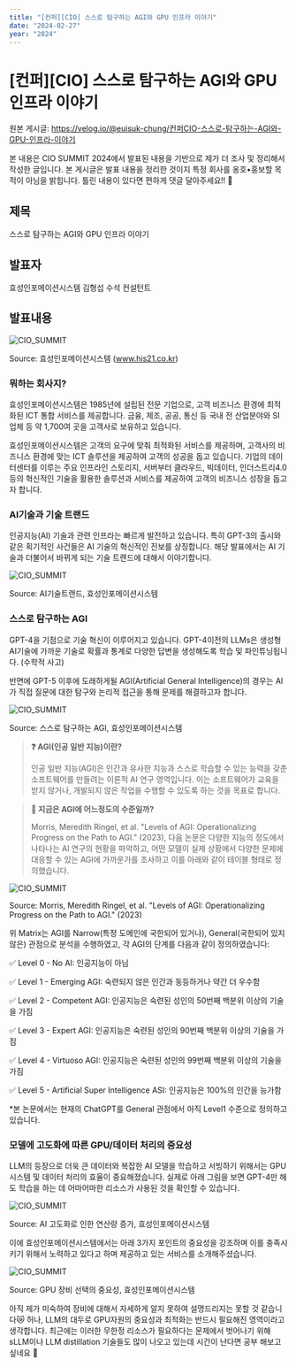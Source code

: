 ```yaml
---
title: "[컨퍼][CIO] 스스로 탐구하는 AGI와 GPU 인프라 이야기"
date: "2024-02-27"
year: "2024"
---
```


# [컨퍼][CIO] 스스로 탐구하는 AGI와 GPU 인프라 이야기

원본 게시글: https://velog.io/@euisuk-chung/컨퍼CIO-스스로-탐구하는-AGI와-GPU-인프라-이야기



본 내용은 CIO SUMMIT 2024에서 발표된 내용을 기반으로 제가 더 조사 및 정리해서 작성한 글입니다. 본 게시글은 발표 내용을 정리한 것이지 특정 회사를 옹호•홍보할 목적이 아님을 밝힙니다. 틀린 내용이 있다면 편하게 댓글 달아주세요!! 🤗

제목
--

스스로 탐구하는 AGI와 GPU 인프라 이야기

발표자
---

효성인포메이션시스템 김형섭 수석 컨설턴트

발표내용
----

![CIO_SUMMIT](https://velog.velcdn.com/images/euisuk-chung/post/cce015d4-5385-4362-b131-f93f713bee4b/image.png)

Source: 효성인포메이션시스템 (www.his21.co.kr)

### 뭐하는 회사지?

효성인포메이션시스템은 1985년에 설립된 전문 기업으로, 고객 비즈니스 환경에 최적화된 ICT 통합 서비스를 제공합니다. 금융, 제조, 공공, 통신 등 국내 전 산업분야와 SI 업체 등 약 1,700여 곳을 고객사로 보유하고 있습니다.

효성인포메이션시스템은 고객의 요구에 맞춰 최적화된 서비스를 제공하며, 고객사의 비즈니스 환경에 맞는 ICT 솔루션을 제공하여 고객의 성공을 돕고 있습니다. 기업의 데이터센터를 이루는 주요 인프라인 스토리지, 서버부터 클라우드, 빅데이터, 인더스트리4.0 등의 혁신적인 기술을 활용한 솔루션과 서비스를 제공하여 고객의 비즈니스 성장을 돕고자 합니다.

### AI기술과 기술 트랜드

인공지능(AI) 기술과 관련 인프라는 빠르게 발전하고 있습니다. 특히 GPT-3의 출시와 같은 획기적인 사건들은 AI 기술의 혁신적인 진보를 상징합니다. 해당 발표에서는 AI 기술과 더불어서 바뀌게 되는 기술 트랜드에 대해서 이야기합니다.

![CIO_SUMMIT](https://velog.velcdn.com/images/euisuk-chung/post/19df86dd-d547-4431-a704-850e6c0d16d1/image.png)

Source: AI기술트랜드, 효성인포메이션시스템

### 스스로 탐구하는 AGI

GPT-4을 기점으로 기술 혁신이 이루어지고 있습니다. GPT-4이전의 LLMs은 생성형 AI기술에 가까운 기술로 확률과 통계로 다양한 답변을 생성해도록 학습 및 파인튜닝됩니다. (수학적 사고)

반면에 GPT-5 이후에 도래하게될 AGI(Artificial General Intelligence)의 경우는 AI가 직접 질문에 대한 탐구와 논리적 접근을 통해 문제를 해결하고자 합니다.

![CIO_SUMMIT](https://velog.velcdn.com/images/euisuk-chung/post/9d1ed444-8099-4f38-bd91-afb94b94e96d/image.png)

Source: 스스로 탐구하는 AGI, 효성인포메이션시스템

> **❓ AGI(인공 일반 지능)이란?**  
> 
> 인공 일반 지능(AGI)은 인간과 유사한 지능과 스스로 학습할 수 있는 능력을 갖춘 소프트웨어를 만들려는 이론적 AI 연구 영역입니다. 이는 소프트웨어가 교육을 받지 않거나, 개발되지 않은 작업을 수행할 수 있도록 하는 것을 목표로 합니다.

> **📝 지금은 AGI에 어느정도의 수준일까?**  
> 
> Morris, Meredith Ringel, et al. "Levels of AGI: Operationalizing Progress on the Path to AGI." (2023), 다음 논문은 다양한 지능의 정도에서 나타나는 AI 연구의 현황을 파악하고, 어떤 모델이 실제 상황에서 다양한 문제에 대응할 수 있는 AGI에 가까운가를 조사하고 이를 아래와 같이 테이블 형태로 정의했습니다.

![CIO_SUMMIT](https://velog.velcdn.com/images/euisuk-chung/post/b88ee60e-62d5-4856-8dfa-ed35beb1fe64/image.png)

Source: Morris, Meredith Ringel, et al. "Levels of AGI: Operationalizing Progress on the Path to AGI." (2023)

위 Matrix는 AGI를 Narrow(특정 도메인에 국한되어 있거나), General(국한되어 있지 않은) 관점으로 분석을 수행하였고, 각 AGI의 단계를 다음과 같이 정의하였습니다:

✅ Level 0 - No AI: 인공지능이 아님  

✅ Level 1 - Emerging AGI: 숙련되지 않은 인간과 동등하거나 약간 더 우수함  

✅ Level 2 - Competent AGI: 인공지능은 숙련된 성인의 50번째 백분위 이상의 기술을 가짐  

✅ Level 3 - Expert AGI: 인공지능은 숙련된 성인의 90번째 백분위 이상의 기술을 가짐  

✅ Level 4 - Virtuoso AGI: 인공지능은 숙련된 성인의 99번째 백분위 이상의 기술을 가짐  

✅ Level 5 - Artificial Super Intelligence ASI: 인공지능은 100%의 인간을 능가함

\*본 논문에서는 현재의 ChatGPT를 General 관점에서 아직 Level1 수준으로 정의하고 있습니다.

### 모델에 고도화에 따른 GPU/데이터 처리의 중요성

LLM의 등장으로 더욱 큰 데이터와 복잡한 AI 모델을 학습하고 서빙하기 위해서는 GPU 시스템 및 데이터 처리의 효율이 중요해졌습니다. 실제로 아래 그림을 보면 GPT-4만 해도 학습을 하는 데 어마어마한 리소스가 사용된 것을 확인할 수 있습니다.

![CIO_SUMMIT](https://velog.velcdn.com/images/euisuk-chung/post/8ba05d3c-82dd-4bf8-91e3-b77a4f4f52be/image.png)

Source: AI 고도화로 인한 연산량 증가, 효성인포메이션시스템

이에 효성인포메이션시스템에서는 아래 3가지 포인트의 중요성을 강조하며 이를 충족시키기 위해서 노력하고 있다고 하며 제공하고 있는 서비스를 소개해주셨습니다.

![CIO_SUMMIT](https://velog.velcdn.com/images/euisuk-chung/post/3b979362-291e-4a5c-801e-856cafb6a5cc/image.png)

Source: GPU 장비 선택의 중요성, 효성인포메이션시스템

아직 제가 미숙하여 장비에 대해서 자세하게 알지 못하여 설명드리지는 못할 것 같습니다😿 허나, LLM의 대두로 GPU자원의 중요성과 최적화는 반드시 필요해진 영역이라고 생각합니다. 최근에는 이러한 무한정 리소스가 필요하다는 문제에서 벗어나기 위해 sLLM이나 LLM distillation 기술들도 많이 나오고 있는데 시간이 난다면 공부 해보고 싶네요 🤣

